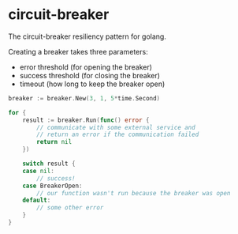 circuit-breaker
===============

The circuit-breaker resiliency pattern for golang.

Creating a breaker takes three parameters:
- error threshold (for opening the breaker)
- success threshold (for closing the breaker)
- timeout (how long to keep the breaker open)

```go
breaker := breaker.New(3, 1, 5*time.Second)

for {
	result := breaker.Run(func() error {
		// communicate with some external service and
		// return an error if the communication failed
		return nil
	})

	switch result {
	case nil:
		// success!
	case BreakerOpen:
		// our function wasn't run because the breaker was open
	default:
		// some other error
	}
}
```
